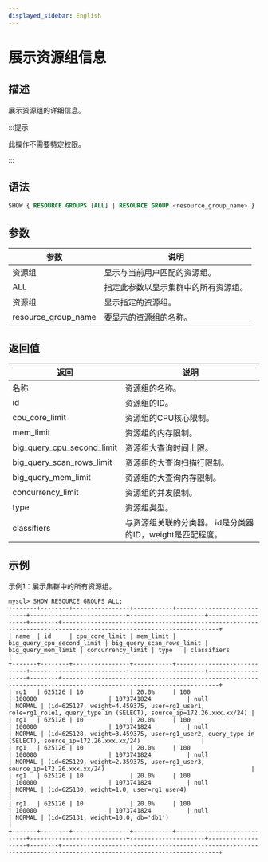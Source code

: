 ```yaml
---
displayed_sidebar: English
---
```


# 展示资源组信息

## 描述

展示资源组的详细信息。

:::提示

此操作不需要特定权限。

:::

## 语法

```SQL
SHOW { RESOURCE GROUPS [ALL] | RESOURCE GROUP <resource_group_name> }
```

## 参数

|参数|说明|
|---|---|
|资源组|显示与当前用户匹配的资源组。|
|ALL|指定此参数以显示集群中的所有资源组。|
|资源组|显示指定的资源组。|
|resource_group_name|要显示的资源组的名称。|

## 返回值

|返回|说明|
|---|---|
|名称|资源组的名称。|
|id|资源组的ID。|
|cpu_core_limit|资源组的CPU核心限制。|
|mem_limit|资源组的内存限制。|
|big_query_cpu_second_limit|资源组大查询时间上限。|
|big_query_scan_rows_limit|资源组的大查询扫描行限制。|
|big_query_mem_limit|资源组的大查询内存限制。|
|concurrency_limit|资源组的并发限制。|
|type|资源组类型。|
|classifiers|与资源组关联的分类器。 id是分类器的ID，weight是匹配程度。|

## 示例

示例1：展示集群中的所有资源组。

```Plain
mysql> SHOW RESOURCE GROUPS ALL;
+-------+--------+----------------+-----------+----------------------------+---------------------------+---------------------+-------------------+--------+------------------------------------------------------------------------------------------------------------------+
| name  | id     | cpu_core_limit | mem_limit | big_query_cpu_second_limit | big_query_scan_rows_limit | big_query_mem_limit | concurrency_limit | type   | classifiers                                                                                                      |
+-------+--------+----------------+-----------+----------------------------+---------------------------+---------------------+-------------------+--------+------------------------------------------------------------------------------------------------------------------+
| rg1   | 625126 | 10             | 20.0%     | 100                        | 100000                    | 1073741824          | null              | NORMAL | (id=625127, weight=4.459375, user=rg1_user1, role=rg1_role1, query_type in (SELECT), source_ip=172.26.xxx.xx/24) |
| rg1   | 625126 | 10             | 20.0%     | 100                        | 100000                    | 1073741824          | null              | NORMAL | (id=625128, weight=3.459375, user=rg1_user2, query_type in (SELECT), source_ip=172.26.xxx.xx/24)                 |
| rg1   | 625126 | 10             | 20.0%     | 100                        | 100000                    | 1073741824          | null              | NORMAL | (id=625129, weight=2.359375, user=rg1_user3, source_ip=172.26.xxx.xx/24)                                         |
| rg1   | 625126 | 10             | 20.0%     | 100                        | 100000                    | 1073741824          | null              | NORMAL | (id=625130, weight=1.0, user=rg1_user4)                                                                          |
| rg1   | 625126 | 10             | 20.0%     | 100                        | 100000                    | 1073741824          | null              | NORMAL | (id=625131, weight=10.0, db='db1')                                                                                |
+-------+--------+----------------+-----------+----------------------------+---------------------------+---------------------+-------------------+--------+------------------------------------------------------------------------------------------------------------------+
```
